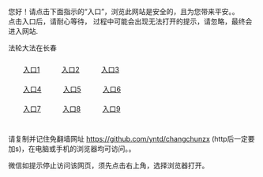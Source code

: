 您好！请点击下面指示的“入口”，浏览此网站是安全的，且为您带来平安。。 <br/>
点击入口后，请耐心等待， 过程中可能会出现无法打开的提示，请忽略，最终会进入网站. </br>

法轮大法在长春<br/>
<div style="padding:10px"><a style="margin:20px" target="_blank" href="https://d38871n1gv7yz3.cloudfront.net/2Qpsp?uzxkwm" id="ccLink1" rel="nofollow">入口1</a> <a target="_blank" style="margin:20px" href="https://d2nq2pjnatabyq.cloudfront.net/2Qpsp?mvbwasi" id="ccLink2" rel="nofollow">入口2</a> <a style="margin:20px" target="_blank" href="https://d9e12988mly4.cloudfront.net/2Qpsp?fynhbmty" id="ccLink3" rel="nofollow">入口3</a></div>

<div style="padding:10px" ><a style="margin:20px" target="_blank" href="https://d38871n1gv7yz3.cloudfront.net/2Qpsp?uzxkwm" id="ccLink4" rel="nofollow">入口4</a> <a style="margin:20px" href="https://d2nq2pjnatabyq.cloudfront.net/2Qpsp?mvbwasi" target="_blank" id="ccLink5" rel="nofollow">入口5</a> <a style="margin:20px" href="https://d9e12988mly4.cloudfront.net/2Qpsp?fynhbmty" target="_blank" id="ccLink6" rel="nofollow">入口6</a></div>

<div style="padding:10px"><a style="margin:20px" target="_blank" href="https://d38871n1gv7yz3.cloudfront.net/2Qpsp?uzxkwm" id="ccLink7" rel="nofollow">入口7</a> <a style="margin:20px" href="https://d2nq2pjnatabyq.cloudfront.net/2Qpsp?mvbwasi" target="_blank" id="ccLink8" rel="nofollow">入口8</a> <a style="margin:20px" target="_blank" href="https://d9e12988mly4.cloudfront.net/2Qpsp?fynhbmty" id="ccLink9" rel="nofollow">入口9</a></div>

<br/>



请复制并记住免翻墙网址 https://github.com/yntd/changchunzx (http后一定要加s)，在电脑或手机的浏览器均可访问。。<br/>

微信如提示停止访问该网页，须先点击右上角，选择浏览器打开。
